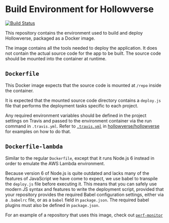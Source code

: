 # Build Environment for Hollowverse

[![Build Status](https://travis-ci.org/hollowverse/build-env.svg?branch=master)](https://travis-ci.org/hollowverse/build-env)

This repository contains the environment used to build and deploy Hollowverse, packaged as a Docker image.

The image contains all the tools needed to deploy the application. It does not contain the actual source code for the app to be built. The source code should be mounted into the container at runtime.

## `Dockerfile`

This Docker image expects that the source code is mounted at `/repo` inside the container.

It is expected that the mounted source code directory contains a `deploy.js` file that performs the deployment tasks specific to each project.

Any required environment variables should be defined in the project settings on Travis and passed to the environment container via the run command in `.travis.yml`. Refer to [`.travis.yml`](https://github.com/hollowverse/hollowverse/blob/master/.travis.yml) in [hollowverse/hollowverse](https://github.com/hollowverse/hollowverse/) for examples on how to do that.

## `Dockerfile-lambda`

Similar to the regular `Dockerfile`, except that it runs Node.js 6 instead in order to emulate the AWS Lambda environment.

Because version 6 of Node.js is quite outdated and lacks many of the features of JavaScript we have come to expect, we use babel to transpile the `deploy.js` file before executing it. This means that you can safely use modern JS syntax and features to write the deployment script, provided that your repository provides the required Babel configuration settings, either via a `.babelrc` file, or as a `babel` field in `package.json`. The required babel plugins must also be defined in `package.json`.

For an example of a repository that uses this image, check out [`perf-monitor`](https://github.com/hollowverse/perf-monitor)
